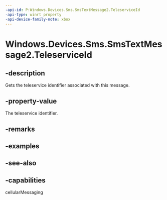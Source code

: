 ```yaml
---
-api-id: P:Windows.Devices.Sms.SmsTextMessage2.TeleserviceId
-api-type: winrt property
-api-device-family-note: xbox
---
```


<!-- Property syntax
public int TeleserviceId { get; }
-->

# Windows.Devices.Sms.SmsTextMessage2.TeleserviceId

## -description
Gets the teleservice identifier associated with this message.

## -property-value
The teleservice identifier.

## -remarks

## -examples

## -see-also


## -capabilities
cellularMessaging
